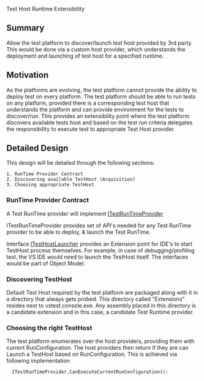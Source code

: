 Test Host Runtime Extensibility

## Summary
Allow the test platform to discover/launch test host provided by 3rd party. This would be done via a custom host provider, which understands the deployment and launching of test host for a specified runtime.

## Motivation
As the platforms are evolving, the test platform cannot provide the ability to deploy test on every platform. The test platform should be able to run tests on any platform, provided there is a corresponding test host that understands the platform and can provide environment for the tests to discover/run. This provides an extensibility point where the test platform discovers available tests host and based on the test run criteria delegates the responsibility to execute test to appropriate Test Host provider.

## Detailed Design

This design will be detailed through the following sections:

	1. RunTime Provider Contract
	2. Discovering available TestHost (Acquisition)
	3. Choosing appropriate TestHost

### RunTime Provider Contract
A Test RunTime provider will implement [ITestRunTimeProvider](https://github.com/Microsoft/vstest/blob/master/src/Microsoft.TestPlatform.ObjectModel/Host/ITestRunTimeProvider.cs#L18)

ITestRunTimeProvider provides set of API's needed for any Test RunTime provider to be able to deploy, & launch the Test RunTime.

Interface [ITestHostLauncher](https://github.com/Microsoft/vstest/blob/master/src/Microsoft.TestPlatform.ObjectModel/Client/Interfaces/ITestHostLauncher.cs) provides an Extension point for IDE's to start TestHost process themselves. For example, in case of debugging/profiling test, the VS IDE would need to launch the TestHost itself.
The interfaces would be part of Object Model.

### Discovering TestHost

Default Test Host required by the test platform are packaged along with it in a directory that always gets probed. This directory called "Extensions" resides next to vstest.console.exe. Any assembly placed in this directory is a candidate extension and in this case, a candidate Test Runtime provider.

### Choosing the right TestHost

The test platform enumerates over the host providers, providing them with current RunConfiguration. The host providers then return if they are can Launch a TestHost based on RunConfiguration. This is achieved via following implementation

```
  ITestRunTimeProvider.CanExecuteCurrentRunConfiguration():
```